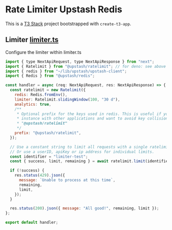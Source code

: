 # Rate Limiter Upstash Redis

This is a [T3 Stack](https://create.t3.gg/) project bootstrapped with `create-t3-app`.

## Limiter [limiter.ts](src/pages/api/limiter.ts)

Configure the limiter within limiter.ts

```js
import { type NextApiRequest, type NextApiResponse } from "next";
import { Ratelimit } from "@upstash/ratelimit"; // for deno: see above
import { redis } from "~/lib/upstash/upstash-client";
import { Redis } from "@upstash/redis";

const handler = async (req: NextApiRequest, res: NextApiResponse) => {
  const ratelimit = new Ratelimit({
    redis: Redis.fromEnv(),
    limiter: Ratelimit.slidingWindow(100, "30 d"),
    analytics: true,
    /**
     * Optional prefix for the keys used in redis. This is useful if you want to share a redis
     * instance with other applications and want to avoid key collisions. The default prefix is
     * "@upstash/ratelimit"
     */
    prefix: "@upstash/ratelimit",
  });

  // Use a constant string to limit all requests with a single ratelimit
  // Or use a userID, apiKey or ip address for individual limits.
  const identifier = "limiter-test";
  const { success, limit, remaining } = await ratelimit.limit(identifier);

  if (!success) {
    res.status(429).json({
      message: `Unable to process at this time`,
      remaining,
      limit,
    });
  }

  res.status(200).json({ message: "All good!", remaining, limit });
};

export default handler;
```
